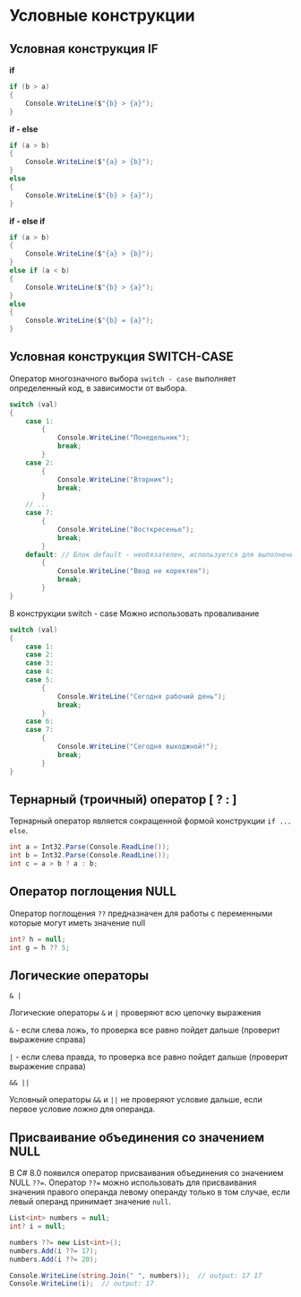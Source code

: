 # Условные конструкции

## Условная конструкция IF

**if**

```c#
if (b > a)
{
    Console.WriteLine($"{b} > {a}");
}
```

**if - else**

```c#
if (a > b)
{
    Console.WriteLine($"{a} > {b}");
}
else
{
    Console.WriteLine($"{b} > {a}");
}
```

**if - else if**

```c#
if (a > b)
{
    Console.WriteLine($"{a} > {b}");
}
else if (a < b)
{
    Console.WriteLine($"{b} > {a}");
}
else
{
    Console.WriteLine($"{b} = {a}");
}
```

## Условная конструкция SWITCH-CASE

Оператор многозначного выбора `switch - case`  выполняет определенный код, в зависимости от выбора.

```c#
switch (val)
{
    case 1:
        {
            Console.WriteLine("Понедельник");
            break;
        }
    case 2:
        {
            Console.WriteLine("Вторник");
            break;
        }
    // ...    
    case 7:
        {
            Console.WriteLine("Восткресенье");
            break;
        }    
    default: // Блок default - необязателен, используется для выполнения кода по умолчанию.
        {
            Console.WriteLine("Ввод не коректен");
            break;
        }
}
```

В конструкции switch - case Можно использовать проваливание

```c#
switch (val)
{
    case 1:
    case 2:
    case 3:
    case 4:
    case 5:
        {
            Console.WriteLine("Сегодня рабочий день");
            break;
        }
    case 6:
    case 7:
        {
            Console.WriteLine("Сегодня выходжной!");
            break;
        }
}
```

## Тернарный (троичный) оператор [ ? : ]

Тернарный оператор является сокращенной формой конструкции `if ... else`.

```c#
int a = Int32.Parse(Console.ReadLine());
int b = Int32.Parse(Console.ReadLine());
int c = a > b ? a : b;
```

## Оператор поглощения NULL

Оператор поглощения `??` предназначен для работы с переменными которые могут иметь значение null

```c#
int? h = null;
int g = h ?? 5;
```

## Логические операторы

`& |`

Логические операторы `&` и `|` проверяют всю цепочку выражения

`&` - если слева ложь, то проверка все равно пойдет дальше (проверит выражение справа)

`|` - если слева правда, то проверка все равно пойдет дальше (проверит выражение справа)

`&& ||`

Условный операторы `&&` и `||` не проверяют условие дальше, если первое условие ложно для операнда.

## Присваивание объединения со значением NULL

В C# 8.0 появился оператор присваивания объединения со значением NULL `??=`. Оператор `??=` можно использовать для присваивания значения правого операнда левому операнду только в том случае, если левый операнд принимает значение `null`.

```c#
List<int> numbers = null;
int? i = null;

numbers ??= new List<int>();
numbers.Add(i ??= 17);
numbers.Add(i ??= 20);

Console.WriteLine(string.Join(" ", numbers));  // output: 17 17
Console.WriteLine(i);  // output: 17
```
